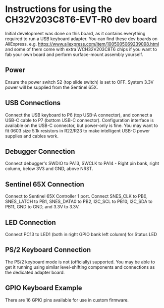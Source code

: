 # Instructions for using the CH32V203C8T6-EVT-R0 dev board

Initial development was done on this board, as it contains everything required to run a USB keyboard adapter. You can find these dev boards on AliExpress, e.g. <https://www.aliexpress.com/item/1005005069239098.html> and some of them come with extra WCH32V203C8T6 chips if you want to fab your own board and perform surface-mount assembly yourself.

## Power

Ensure the power switch S2 (top slide switch) is set to OFF. System 3.3V power will be supplied from the Sentinel 65X.

## USB Connections

Connect the USB keyboard to P6 (top USB-A connector), and connect a USB-C cable to P7 (bottom USB-C connector). Configuration interface is available on the USB-C connector, but power-only is fine. You may want to fit 0603 size 5.1k resistors in R22/R23 to make intelligent USB-C power supplies and cables work.

## Debugger Connection

Connect debugger's SWDIO to PA13, SWCLK to PA14 - Right pin bank, right column, below 3V3 and GND, above NRST.

## Sentinel 65X Connection

Connect to Sentinel 65X Controller 1 port. Connect SNES_CLK to PB0, SNES_LATCH to PB1, SNES_DATA0 to PB2, I2C_SCL to PB10, I2C_SDA to PB11, GND to GND, and 3.3V to 3.3V.

## LED Connection

Connect PC13 to LED1 (both in right GPIO bank left column) for Status LED

## PS/2 Keyboard Connection

The PS/2 keyboard mode is not (officially) supported. You may be able to get it running using similar level-shifting components and connections as the dedicated adapter board.

## GPIO Keyboard Example

There are 16 GPIO pins available for use in custom firmware.
